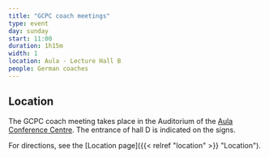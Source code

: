 ```yaml
---
title: "GCPC coach meetings"
type: event
day: sunday
start: 11:00
duration: 1h15m
width: 1
location: Aula - Lecture Hall B
people: German coaches
---
```

## Location
The GCPC coach meeting takes place in the Auditorium of the [Aula Conference Centre](https://iamap.tudelft.nl/en/poi/aula-conference-center/).
The entrance of hall D is indicated on the signs.

For directions, see the [Location page]({{< relref "location" >}} "Location").
